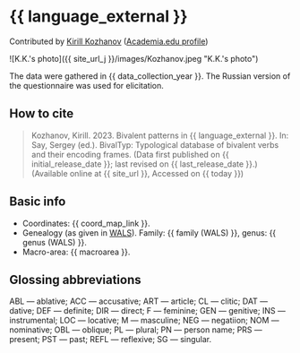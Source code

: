 # {{ language_external }}
Contributed by [Kirill Kozhanov](https://www.uni-potsdam.de/de/slavische-linguistik/team/kirill-kozhanov) 
([Academia.edu profile](https://wipcad-potsdam.academia.edu/KirillKozhanov))

![K.K.'s photo]({{ site_url_j }}/images/Kozhanov.jpeg "K.K.'s photo")

The data were gathered in {{ data_collection_year }}. The Russian version of the questionnaire was used for elicitation.

## How to cite
> Kozhanov, Kirill. 2023. Bivalent patterns in {{ language_external }}. 
> In: Say, Sergey (ed.). BivalTyp: Typological database of bivalent verbs and their encoding frames. 
> (Data first published on {{ initial_release_date }}; last revised on {{ last_release_date }}.) 
> (Available online at {{ site_url }}, Accessed on {{ today }})

## Basic info
- Coordinates: {{ coord_map_link }}.
- Genealogy (as given in [WALS](https://wals.info/)). Family: {{ family (WALS) }}, genus: {{ genus (WALS) }}.
- Macro-area: {{ macroarea }}.

## Glossing abbreviations
ABL — ablative; ACC — accusative; ART — article; CL — clitic; DAT — dative; DEF — definite; DIR — direct; F — feminine; GEN — genitive; INS — instrumental; LOC — locative; M — masculine; NEG — negatiion; NOM — nominative; OBL — oblique; PL — plural; PN — person name; PRS — present; PST — past; REFL — reflexive; SG — singular.

